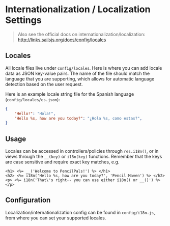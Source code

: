 # Internationalization / Localization Settings

> Also see the official docs on internationalization/localization:
> http://links.sailsjs.org/docs/config/locales

## Locales
All locale files live under `config/locales`. Here is where you can add locale data as JSON key-value pairs. The name of the file should match the language that you are supporting, which allows for automatic language detection based on the user request.

Here is an example locale string file for the Spanish language (`config/locales/es.json`):
```json
{
    "Hello!": "Hola!",
    "Hello %s, how are you today?": "¿Hola %s, como estas?",
}
```
## Usage
Locales can be accessed in controllers/policies through `res.i18n()`, or in views through the `__(key)` or `i18n(key)` functions.
Remember that the keys are case sensitive and require exact key matches, e.g.

```ejs
<h1> <%= __('Welcome to PencilPals!') %> </h1>
<h2> <%= i18n('Hello %s, how are you today?', 'Pencil Maven') %> </h2>
<p> <%= i18n('That\'s right-- you can use either i18n() or __()') %> </p>
```

## Configuration
Localization/internationalization config can be found in `config/i18n.js`, from where you can set your supported locales.